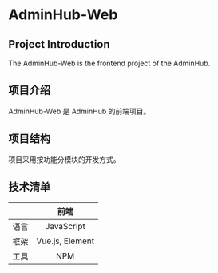 # AdminHub-Web

## Project Introduction

The AdminHub-Web is the frontend project of the AdminHub.

## 项目介绍

AdminHub-Web 是 AdminHub 的前端项目。

## 项目结构

项目采用按功能分模块的开发方式。

## 技术清单

| | 前端 |
| :----- | :----: |
| 语言 | JavaScript |
| 框架 | Vue.js, Element |
| 工具 | NPM |

